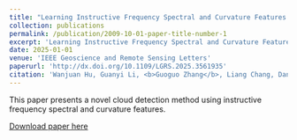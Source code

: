 ```yaml
---
title: "Learning Instructive Frequency Spectral and Curvature Features for Cloud Detection"
collection: publications
permalink: /publication/2009-10-01-paper-title-number-1
excerpt: 'Learning Instructive Frequency Spectral and Curvature Features for Cloud Detection'
date: 2025-01-01
venue: 'IEEE Geoscience and Remote Sensing Letters'
paperurl: 'http://dx.doi.org/10.1109/LGRS.2025.3561935'
citation: 'Wanjuan Hu, Guanyi Li, <b>Guoguo Zhang</b>, Liang Chang, Dan Zeng. "Learning Instructive Frequency Spectral and Curvature Features for Cloud Detection." <i>IEEE Geoscience and Remote Sensing Letters</i>, vol. 22, Art. 5001605, pp. 1–5, 2025. DOI: 10.1109/LGRS.2025.3561935.'
---
```

This paper presents a novel cloud detection method using instructive frequency spectral and curvature features.

[Download paper here](files/paper1.pdf)